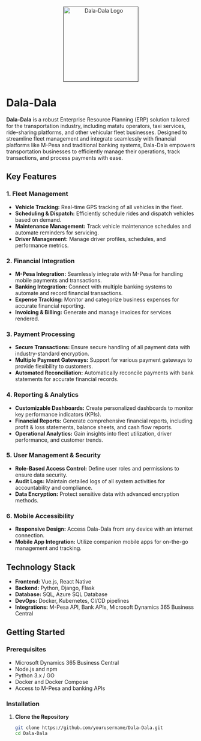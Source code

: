 <p align="center"><a href="" target="_blank"><img src="https://github.com/Denisnjeru/Dala-Dala/blob/main/logo/logo.webp" width="200" alt="Dala-Dala Logo"></a></p>

# Dala-Dala

**Dala-Dala** is a robust Enterprise Resource Planning (ERP) solution tailored for the transportation industry, including matatu operators, taxi services, ride-sharing platforms, and other vehicular fleet businesses. Designed to streamline fleet management and integrate seamlessly with financial platforms like M-Pesa and traditional banking systems, Dala-Dala empowers transportation businesses to efficiently manage their operations, track transactions, and process payments with ease.

## Key Features

### 1. Fleet Management
- **Vehicle Tracking:** Real-time GPS tracking of all vehicles in the fleet.
- **Scheduling & Dispatch:** Efficiently schedule rides and dispatch vehicles based on demand.
- **Maintenance Management:** Track vehicle maintenance schedules and automate reminders for servicing.
- **Driver Management:** Manage driver profiles, schedules, and performance metrics.

### 2. Financial Integration
- **M-Pesa Integration:** Seamlessly integrate with M-Pesa for handling mobile payments and transactions.
- **Banking Integration:** Connect with multiple banking systems to automate and record financial transactions.
- **Expense Tracking:** Monitor and categorize business expenses for accurate financial reporting.
- **Invoicing & Billing:** Generate and manage invoices for services rendered.

### 3. Payment Processing
- **Secure Transactions:** Ensure secure handling of all payment data with industry-standard encryption.
- **Multiple Payment Gateways:** Support for various payment gateways to provide flexibility to customers.
- **Automated Reconciliation:** Automatically reconcile payments with bank statements for accurate financial records.

### 4. Reporting & Analytics
- **Customizable Dashboards:** Create personalized dashboards to monitor key performance indicators (KPIs).
- **Financial Reports:** Generate comprehensive financial reports, including profit & loss statements, balance sheets, and cash flow reports.
- **Operational Analytics:** Gain insights into fleet utilization, driver performance, and customer trends.

### 5. User Management & Security
- **Role-Based Access Control:** Define user roles and permissions to ensure data security.
- **Audit Logs:** Maintain detailed logs of all system activities for accountability and compliance.
- **Data Encryption:** Protect sensitive data with advanced encryption methods.

### 6. Mobile Accessibility
- **Responsive Design:** Access Dala-Dala from any device with an internet connection.
- **Mobile App Integration:** Utilize companion mobile apps for on-the-go management and tracking.

## Technology Stack
- **Frontend:** Vue.js, React Native
- **Backend:** Python, Django, Flask
- **Database:** SQL, Azure SQL Database
- **DevOps:** Docker, Kubernetes, CI/CD pipelines
- **Integrations:** M-Pesa API, Bank APIs, Microsoft Dynamics 365 Business Central

## Getting Started

### Prerequisites
- Microsoft Dynamics 365 Business Central
- Node.js and npm
- Python 3.x / GO 
- Docker and Docker Compose
- Access to M-Pesa and banking APIs

### Installation
1. **Clone the Repository**
   ```bash
   git clone https://github.com/yourusername/Dala-Dala.git
   cd Dala-Dala
